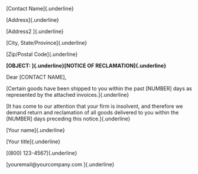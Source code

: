 [Contact Name]{.underline}

[Address]{.underline}

[Address2 ]{.underline}

[City, State/Province]{.underline}

[Zip/Postal Code]{.underline}

**[OBJECT: ]{.underline}[NOTICE OF RECLAMATION]{.underline}**

Dear \[CONTACT NAME\],

[Certain goods have been shipped to you within the past \[NUMBER\] days
as represented by the attached invoices.]{.underline}

[It has come to our attention that your firm is insolvent, and therefore
we demand return and reclamation of all goods delivered to you within
the \[NUMBER\] days preceding this notice.]{.underline}

[Your name]{.underline}

[Your title]{.underline}

[(800) 123-4567]{.underline}

[youremail\@yourcompany.com ]{.underline}
